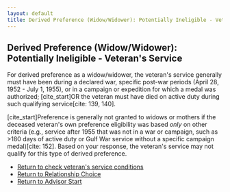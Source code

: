 ```yaml
---
layout: default
title: Derived Preference (Widow/Widower): Potentially Ineligible - Veteran's Service
---
```

## Derived Preference (Widow/Widower): Potentially Ineligible - Veteran's Service

For derived preference as a widow/widower, the veteran's service generally must have been during a declared war, specific post-war periods (April 28, 1952 - July 1, 1955), or in a campaign or expedition for which a medal was authorized; [cite_start]OR the veteran must have died on active duty during such qualifying service[cite: 139, 140].

[cite_start]Preference is generally not granted to widows or mothers if the deceased veteran's own preference eligibility was based *only* on other criteria (e.g., service after 1955 that was not in a war or campaign, such as >180 days of active duty or Gulf War service without a specific campaign medal)[cite: 152]. Based on your response, the veteran's service may not qualify for this type of derived preference.

* [Return to check veteran's service conditions](./derived_widow_vetservice_condition.md)
* [Return to Relationship Choice](./derived_intro.md)
* [Return to Advisor Start](./start.md)

